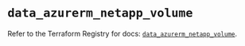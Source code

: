 # `data_azurerm_netapp_volume`

Refer to the Terraform Registry for docs: [`data_azurerm_netapp_volume`](https://registry.terraform.io/providers/hashicorp/azurerm/4.40.0/docs/data-sources/netapp_volume).
